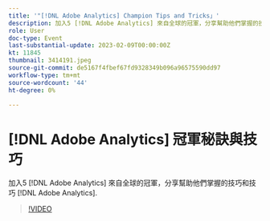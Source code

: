 ```yaml
---
title: '"[!DNL Adobe Analytics] Champion Tips and Tricks」'
description: 加入5 [!DNL Adobe Analytics] 來自全球的冠軍，分享幫助他們掌握的技巧和技巧 [!DNL Adobe Analytics].
role: User
doc-type: Event
last-substantial-update: 2023-02-09T00:00:00Z
kt: 11845
thumbnail: 3414191.jpeg
source-git-commit: de5167f4fbef67fd9328349b096a96575590dd97
workflow-type: tm+mt
source-wordcount: '44'
ht-degree: 0%

---
```



# [!DNL Adobe Analytics] 冠軍秘訣與技巧

加入5 [!DNL Adobe Analytics] 來自全球的冠軍，分享幫助他們掌握的技巧和技巧 [!DNL Adobe Analytics].

>[!VIDEO](https://video.tv.adobe.com/v/3414191/?quality=12&learn=on)
